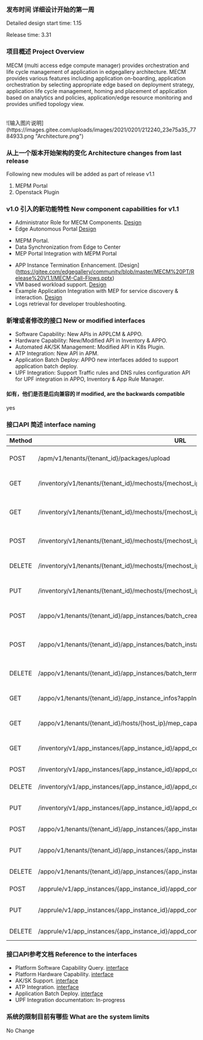 ### 发布时间 详细设计开始的第一周
Detailed design start time: 1.15

Release time: 3.31

### 项目概述 Project Overview
MECM (multi access edge compute manager) provides orchestration and life cycle management of application in edgegallery architecture. MECM provides various features including application on-boarding, application orchestration by selecting appropriate edge based on deployment strategy, application life cycle management, homing and placement of application based on analytics and policies, application/edge resource monitoring and provides unified topology view.

</br>
![输入图片说明](https://images.gitee.com/uploads/images/2021/0201/212240_23e75a35_7784933.png "Architecture.png")
</br>

### 从上一个版本开始架构的变化 Architecture changes from last release
Following new modules will be added as part of release v1.1
1. MEPM Portal
2. Openstack Plugin

### v1.0 引入的新功能特性 New component capabilities for v1.1
* Administrator Role for MECM Components. [Design](https://gitee.com/edgegallery/community/blob/master/MECM%20PT/Release%20V1.1/MECM%20admin%20role%20support.pptx)
* Edge Autonomous Portal [Design](https://gitee.com/edgegallery/community/blob/master/MECM%20PT/Release%20V1.1/Edge%20Autonomous%20Portal.pptx)

- MEPM Portal.
- Data Synchronization from Edge to Center
- MEP Portal Integration with MEPM Portal

* APP Instance Termination Enhancement. [Design] (https://gitee.com/edgegallery/community/blob/master/MECM%20PT/Release%20V1.1/MECM-Call-Flows.pptx)
* VM based workload support. [Design](https://gitee.com/edgegallery/community/blob/master/MECM%20PT/Release%20V1.1/EdgeGallery%E6%94%AF%E6%8C%81%E8%99%9A%E6%9C%BA%E5%BA%94%E7%94%A8%E6%96%B9%E6%A1%88%E8%AE%BE%E8%AE%A1VM%20APP%20Support.pptx)
* Example Application Integration with MEP for service discovery & interaction. [Design](https://gitee.com/edgegallery/community/blob/master/MECM%20PT/Release%20V1.1/Consumer%20Application.odp)
* Logs retrieval for developer troubleshooting. 

### 新增或者修改的接口 New or modified interfaces
* Software Capability: New APIs in APPLCM & APPO.
* Hardware Capability: New/Modified API in Inventory & APPO.
* Automated AK/SK Management: Modified API in K8s Plugin.
* ATP Integration: New API in APM.
* Application Batch Deploy: APPO new interfaces added to support application batch deploy.
* UPF Integration: Support Traffic rules and DNS rules configuration API for UPF integration in APPO, Inventory & App Rule Manager.

#### 如有，他们是否是后向兼容的 If modified, are the backwards compatible
yes

### 接口API 简述 interface naming

|  Method | URL  | Description|
|---|---|---|
| POST  | /apm/v1/tenants/\{tenant_id\}/packages/upload | Onboard application package |
| GET  | /inventory/v1/tenants/\{tenant_id\}/mechosts/\{mechost_ip\}/capabilities | Retrieves edge host capabilities |
| GET  | /inventory/v1/tenants/{tenant_id}/mechosts/{mechost_ip}/capabilities/{capability_type}/applications | Retrieves applications matching capability |
| POST  | /inventory/v1/tenants/\{tenant_id\}/mechosts/\{mechost_ip\}/apps | Adds application record |
| DELETE  | /inventory/v1/tenants/\{tenant_id\}/mechosts/\{mechost_ip\}/apps/\{app_id\} | Deletes application record |
| PUT  | /inventory/v1/tenants/\{tenant_id\}/mechosts/\{mechost_ip\}/apps/\{app_id\} | Updates application record |
| POST  | /appo/v1/tenants/\{tenant_id\}/app_instances/batch_create | Batch create application instances |
| POST  | /appo/v1/tenants/\{tenant_id\}/app_instances/batch_instantiate | Batch instantiate application instances |
| DELETE  | /appo/v1/tenants/\{tenant_id\}/app_instances/batch_terminate | Batch delete application instances |
| GET  | /appo/v1/tenants/\{tenant_id\}/app_instance_infos?appInstId=uuid1&appInstId=uuid2 | Retrieves application instances |
| GET  | /appo/v1/tenants/{tenant_id}/hosts/\{host_ip\}/mep_capabilities/\{capability_id\} | Retrieves MEP software capabilities |
| GET  | /inventory/v1/app_instances/\{app_instance_id\}/appd_configuration | Retrieves APPD configurations |
| POST  | /inventory/v1/app_instances/\{app_instance_id\}/appd_configuration | Adds APPD configuration |
| DELETE  | /inventory/v1/app_instances/\{app_instance_id\}/appd_configuration | Deletes APPD configuration |
| PUT  | /inventory/v1/app_instances/\{app_instance_id\}/appd_configuration | Updates APPD configuration |
| POST  | /appo/v1/tenants/\{tenant_id\}/app_instances/\{app_instance_id\}/appd_configuration | Adds APPD configuration |
| PUT  | /appo/v1/tenants/\{tenant_id\}/app_instances/\{app_instance_id\}/appd_configuration | Updates APPD configuration |
| DELETE  | /appo/v1/tenants/\{tenant_id\}/app_instances/\{app_instance_id\}/appd_configuration | Deletes APPD configuration |
| POST  | /apprule/v1/app_instances/\{app_instance_id\}/appd_configuration | Adds APPD configuration |
| PUT  | /apprule/v1/app_instances/\{app_instance_id\}/appd_configuration | Updates APPD configuration |
| DELETE  | /apprule/v1/app_instances/\{app_instance_id\}/appd_configuration | Deletes APPD configuration |


### 接口API参考文档 Reference to the interfaces
* Platform Software Capability Query. [interface](http://docs.edgegallery.org/en/latest/Projects/MECM/Appo_Interfaces_en.html)
* Platform Hardware Capability. [interface](http://docs.edgegallery.org/en/latest/Projects/MECM/Inventory_Interfaces_en.html)
* AK/SK Support. [interface](http://docs.edgegallery.org/en/latest/Projects/MECM/Applcm_Interfaces_en.html#)
* ATP Integration. [interface](http://docs.edgegallery.org/en/latest/Projects/MECM/Apm_Interfaces_en.html)
* Application Batch Deploy. [interface](http://docs.edgegallery.org/en/latest/Projects/MECM/Appo_Interfaces_en.html)
* UPF Integration documentation: In-progress 

### 系统的限制目前有哪些 What are the system limits
No Change